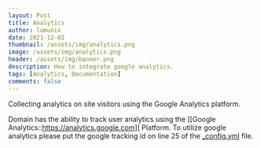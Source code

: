 ```yaml
---
layout: Post
title: Analytics
author: lumunix
date: 2021-12-02
thumbnail: /assets/img/analytics.png
image: /assets/img/analytics.png
header: /assets/img/banner.png
description: How to integrate google analytics.
tags: [Analytics, Documentation]
comments: false
---
```

Collecting analytics on site visitors using the Google Analytics platform.

Domain has the ability to track user analytics using the [[Google Analytics::https://analytics.google.com]] Platform. To utilize google analytics please put the google tracking id on line 25 of the
[_config.yml](https://github.com/Lumunix/Domain/blob/main/_config.yml) file.
